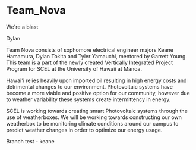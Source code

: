 # Team_Nova
We're a blast

Dylan

Team Nova consists of sophomore electrical engineer majors Keane Hamamura, Dylan Tokita and Tyler Yamauchi, mentored by Garrett Young. This team is a part of the newly created
Vertically Integrated Project Program for SCEL at the University of Hawaii at Mānoa.

Hawai'i relies heavily upon imported oil resulting in high energy costs and detrimental changes to our environment. Photovoltaic systems have become a more viable and positive
option for our community, however due to weather variability these systems create intermittency in energy.

SCEL is working towards creating smart Photovoltaic systems through the use of weatherboxes. We will be working towards constructing our own weatherbox to be monitoring climate
conditions around our campus to predict weather changes in order to optimize our energy usage.

Branch test - keane
